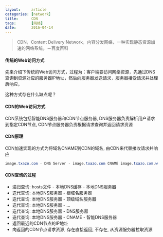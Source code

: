 ```yaml
---
layout:     article
categories: [network]
title:      CDN
tags:       [网络]
date:       2016-04-14
---
```


> CDN，Content Delivery Network，内容分发网络，一种实现静态资源加速的网络系统。－百度百科

#### 传统的Web访问方式

先来介绍下传统的Web访问方式，过程为：客户端要访问网络资源，先通过DNS查询到资源对应的服务器IP地址，然后向服务器发送请求，服务器接受请求并处理后响应。

这种方式存在什么缺点呢？

#### CDN的Web访问方式

CDN系统包括智能DNS服务器和CDN节点服务器, DNS服务器负责解析用户请求到指定CDN节点, 
CDN节点服务器负责根据请求查询并返回请求资源

#### CDN原理

CDN加速实现的方式为将域名CNAME到CDN的域名, 由CDN来代替接收请求并响应

```java
image.txazo.com - DNS Server - image.txazo.com CNAME image.txazo.com.w.kunlunar.com
```

#### CDN查询的过程

* 递归查询: hosts文件 - 本地DNS缓存 - 本地DNS服务器
* 迭代查询: 本地DNS服务器 - 根域名服务器
* 迭代查询: 本地DNS服务器 - 顶级域名服务器
* 迭代查询: 本地DNS服务器 - ...
* 迭代查询: 本地DNS服务器 - DNS服务器
* 迭代查询: 本地DNS服务器 - CNAME - 智能DNS服务器
* 返回最近的CDN节点的IP地址
* 向返回的CDN节点请求资源, 存在直接返回, 不存在, 从资源服务器拉取资源
